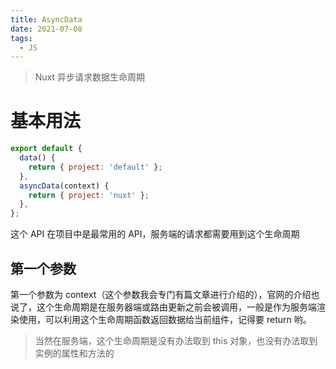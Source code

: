 ```yaml
---
title: AsyncData
date: 2021-07-08
tags:
  - JS
---
```


> Nuxt 异步请求数据生命周期

# 基本用法

```javascript
export default {
  data() {
    return { project: 'default' };
  },
  asyncData(context) {
    return { project: 'nuxt' };
  },
};
```

这个 API 在项目中是最常用的 API，服务端的请求都需要用到这个生命周期

## 第一个参数

第一个参数为 context（这个参数我会专门有篇文章进行介绍的），官网的介绍也说了，这个生命周期是在服务器端或路由更新之前会被调用，一般是作为服务端渲染使用，可以利用这个生命周期函数返回数据给当前组件，记得要 return 哟。

> 当然在服务端，这个生命周期是没有办法取到 this 对象，也没有办法取到实例的属性和方法的
